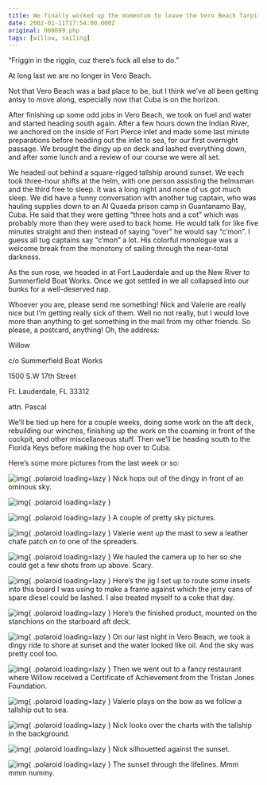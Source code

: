 ```yaml
---
title: We finally worked up the momentum to leave the Vero Beach Tarpits and headed south, experiencing our first overnight passage at sea
date: 2002-01-11T17:54:00.000Z
original: 000099.php
tags: [willow, sailing]
---
```


“Friggin in the riggin, cuz there’s fuck all else to do.”

At long last we are no longer in Vero Beach.

Not that Vero Beach was a bad place to be, but I think we’ve all been getting antsy to move along, especially now that Cuba is on the horizon.

After finishing up some odd jobs in Vero Beach, we took on fuel and water and started heading south again. After a few hours down the Indian River, we anchored on the inside of Fort Pierce inlet and made some last minute preparations before heading out the inlet to sea, for our first overnight passage. We brought the dingy up on deck and lashed everything down, and after some lunch and a review of our course we were all set.

We headed out behind a square-rigged tallship around sunset. We each took three-hour shifts at the helm, with one person assisting the helmsman and the third free to sleep. It was a long night and none of us got much sleep. We did have a funny conversation with another tug captain, who was hauling supplies down to an Al Quaeda prison camp in Guantanamo Bay, Cuba. He said that they were getting “three hots and a cot” which was probably more than they were used to back home. He would talk for like five minutes straight and then instead of saying “over” he would say “c’mon”. I guess all tug captains say “c’mon” a lot. His colorful monologue was a welcome break from the monotony of sailing through the near-total darkness.

As the sun rose, we headed in at Fort Lauderdale and up the New River to Summerfield Boat Works. Once we got settled in we all collapsed into our bunks for a well-deserved nap.

Whoever you are, please send me something! Nick and Valerie are really nice but I’m getting really sick of them. Well no not really, but I would love more than anything to get something in the mail from my other friends. So please, a postcard, anything! Oh, the address:

Willow

c/o Summerfield Boat Works

1500 S.W 17th Street

Ft. Lauderdale, FL 33312

attn. Pascal

We’ll be tied up here for a couple weeks, doing some work on the aft deck, rebuilding our winches, finishing up the work on the coaming in front of the cockpit, and other miscellaneous stuff. Then we’ll be heading south to the Florida Keys before making the hop over to Cuba.

Here’s some more pictures from the last week or so:

![img](./nick-dingy-clouds.jpg){ .polaroid loading=lazy }
Nick hops out of the dingy in front of an ominous sky.

![img](./prettysky-01.jpg){ .polaroid loading=lazy }

![img](./prettysky-02.jpg){ .polaroid loading=lazy }
A couple of pretty sky pictures.

![img](./val-intherigging.jpg){ .polaroid loading=lazy }
Valerie went up the mast to sew a leather chafe patch on to one of the spreaders.

![img](./viewfromuphere.jpg){ .polaroid loading=lazy }
We hauled the camera up to her so she could get a few shots from up above. Scary.

![img](./thejig.jpg){ .polaroid loading=lazy }
Here’s the jig I set up to route some insets into this board I was using to make a frame against which the jerry cans of spare diesel could be lashed. I also treated myself to a coke that day.

![img](./diesel-board.jpg){ .polaroid loading=lazy }
Here’s the finished product, mounted on the stanchions on the starboard aft deck.

![img](./dingy-ripples.jpg){ .polaroid loading=lazy }
On our last night in Vero Beach, we took a dingy ride to shore at sunset and the water looked like oil. And the sky was pretty cool too.

![img](./certificateofachievement.jpg){ .polaroid loading=lazy }
Then we went out to a fancy restaurant where Willow received a Certificate of Achievement from the Tristan Jones Foundation.

![img](./val-tallship.jpg){ .polaroid loading=lazy }
Valerie plays on the bow as we follow a tallship out to sea.

![img](./nick-tallship.jpg){ .polaroid loading=lazy }
Nick looks over the charts with the tallship in the background.

![img](./nick-sunset.jpg){ .polaroid loading=lazy }
Nick silhouetted against the sunset.

![img](./sunset-lifelines.jpg){ .polaroid loading=lazy }
The sunset through the lifelines. Mmm mmm nummy.
